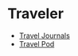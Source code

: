 # Traveler
+ [Travel Journals](http://www.mytripjournal.com/)
+ [Travel Pod](http://www.travelpod.com/)